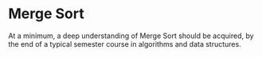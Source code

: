 # Merge Sort

At a minimum, a deep understanding of Merge Sort should be acquired, by the end of a typical semester course in algorithms and data structures.
